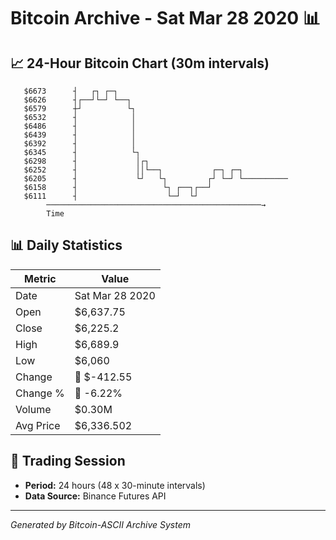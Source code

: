 # Bitcoin Archive - Sat Mar 28 2020 📊

## 📈 24-Hour Bitcoin Chart (30m intervals)

```
   $6673      ┤   ┌┐ ┌─┐                                       
   $6626      ┤┌──┘└─┘ └──┐                                    
   $6579      ┼┘          └┐                                   
   $6532      ┤            │                                   
   $6486      ┤            │                                   
   $6439      ┤            │                                   
   $6392      ┤            │                                   
   $6345      ┤            └┐                                  
   $6298      ┤             │┌┐                                
   $6252      ┤             ││└──┐           ┌─┐ ┌─┐           
   $6205      ┤             └┘   └┐         ┌┘ └─┘ └────────── 
   $6158      ┤                   └┐ ┌──┐┌──┘                  
   $6111      ┤                    └─┘  └┘                     
        ────────────────────────────────────────────────→
        Time
```

## 📊 Daily Statistics

| Metric | Value |
|--------|-------|
| Date | Sat Mar 28 2020 |
| Open | $6,637.75 |
| Close | $6,225.2 |
| High | $6,689.9 |
| Low | $6,060 |
| Change | 🔴 $-412.55 |
| Change % | 🔴 -6.22% |
| Volume | $0.30M |
| Avg Price | $6,336.502 |

## 📅 Trading Session

- **Period:** 24 hours (48 x 30-minute intervals)
- **Data Source:** Binance Futures API

---
*Generated by Bitcoin-ASCII Archive System*
